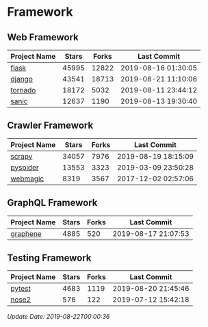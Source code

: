 # Framework

## Web Framework

| Project Name | Stars | Forks | Last Commit |
| ------------ | ----- | ----- | ----------- |
| [flask](https://github.com/pallets/flask) | 45995 | 12822 | 2019-08-16 01:30:05 |
| [django](https://github.com/django/django) | 43541 | 18713 | 2019-08-21 11:10:06 |
| [tornado](https://github.com/tornadoweb/tornado) | 18172 | 5032 | 2019-08-11 23:44:12 |
| [sanic](https://github.com/huge-success/sanic) | 12637 | 1190 | 2019-08-13 19:30:40 |

## Crawler Framework

| Project Name | Stars | Forks | Last Commit |
| ------------ | ----- | ----- | ----------- |
| [scrapy](https://github.com/scrapy/scrapy) | 34057 | 7976 | 2019-08-19 18:15:09 |
| [pyspider](https://github.com/binux/pyspider) | 13553 | 3323 | 2019-03-09 23:50:28 |
| [webmagic](https://github.com/code4craft/webmagic) | 8319 | 3567 | 2017-12-02 02:57:06 |

## GraphQL Framework

| Project Name | Stars | Forks | Last Commit |
| ------------ | ----- | ----- | ----------- |
| [graphene](https://github.com/graphql-python/graphene) | 4885 | 520 | 2019-08-17 21:07:53 |

## Testing Framework

| Project Name | Stars | Forks | Last Commit |
| ------------ | ----- | ----- | ----------- |
| [pytest](https://github.com/pytest-dev/pytest) | 4683 | 1119 | 2019-08-20 21:45:46 |
| [nose2](https://github.com/nose-devs/nose2) | 576 | 122 | 2019-07-12 15:42:18 |

*Update Date: 2019-08-22T00:00:36*
